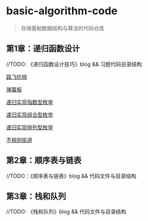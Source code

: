 # basic-algorithm-code
> 存储基础数据结构与算法的代码仓库

## 第1章：递归函数设计

//TODO: 《递归函数设计技巧》blog && 习题代码目录结构

[路飞吃桃](01.递归函数设计/01.hzoj184_路飞吃桃.cpp)

[弹簧板](01.递归函数设计/02.hzoj186_弹簧板.cpp)

[递归实现指数型枚举](01.递归函数设计/03.hzoj235-递归实现指数型枚举.cpp)

[递归实现组合型枚举](01.递归函数设计/04.hzoj236-递归实现组合型枚举.cpp)

[递归实现排列型枚举](01.递归函数设计/05.hzoj237-递归实现排列型枚举.cpp)

[不规则街道](01.递归函数设计/06.hzoj239-不规则街道.cpp)

## 第2章：顺序表与链表

//TODO：《顺序表与链表》blog && 代码文件与目录结构

## 第3章：栈和队列

//TODO: 《栈和队列》blog && 代码文件与目录结构
